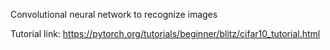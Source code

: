 Convolutional neural network to recognize images

Tutorial link: https://pytorch.org/tutorials/beginner/blitz/cifar10_tutorial.html

